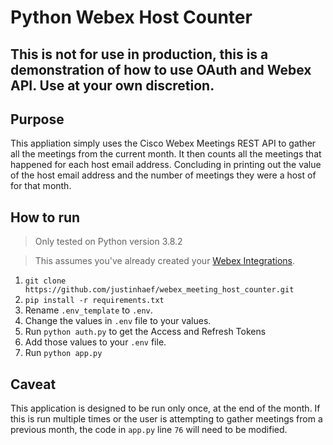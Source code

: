 # Python Webex Host Counter

## This is not for use in production, this is a demonstration of how to use OAuth and Webex API.  Use at your own discretion. 

## Purpose

This appliation simply uses the Cisco Webex Meetings REST API to gather all the meetings from the current month.  It then counts all the meetings that happened for each host email address.  Concluding in printing out the value of the host email address and the number of meetings they were a host of for that month. 

## How to run

>Only tested on Python version 3.8.2

>This assumes you've already created your [Webex Integrations](https://developer.webex.com/docs/integrations). 
1. `git clone https://github.com/justinhaef/webex_meeting_host_counter.git`
1. `pip install -r requirements.txt`
1. Rename `.env_template` to `.env`.
1. Change the values in `.env` file to your values. 
1. Run `python auth.py` to get the Access and Refresh Tokens
1. Add those values to your `.env` file.
1. Run `python app.py`

## Caveat

This application is designed to be run only once, at the end of the month.  If this is run multiple times or the user is attempting to gather meetings from a previous month, the code in `app.py` line `76` will need to be modified. 